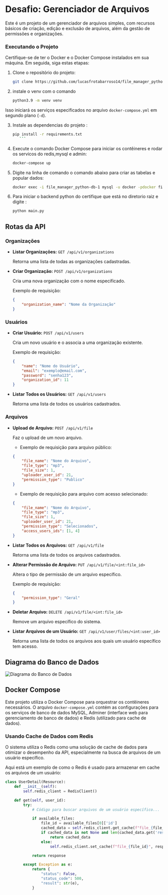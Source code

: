 # Desafio: Gerenciador de Arquivos

Este é um projeto de um gerenciador de arquivos simples, com recursos básicos de criação, edição e exclusão de arquivos, além da gestão de permissões e organizações.
### Executando o Projeto

Certifique-se de ter o Docker e o Docker Compose instalados em sua máquina. Em seguida, siga estas etapas:

1. Clone o repositório do projeto:

    ```bash
    git clone https://github.com/lucasfrotabarroso14/file_manager_python.git
    ```

2. instale o venv com o comando 

    ```bash
    python3.9 -m venv venv
    ```


Isso iniciará os serviços especificados no arquivo `docker-compose.yml` em segundo plano (`-d`).

3. Instale as dependencias do projeto :
    ```bash
    pip install -r requirements.txt
       ```

   
5. Execute o comando Docker Compose para iniciar os contêineres e rodar os servicos do redis,mysql e admin:

    ```bash
    docker-compose up 
    ```

6. Digite na linha de comando o comando abaixo para criar as tabelas e popular dados:

    ```bash
    docker exec -i file_manager_python-db-1 mysql -u docker -pdocker file_manager < initial_data.sql

    ```

7. Para iniciar o backend python do certifique que está no diretorio raiz e digite :

    ```bash
    python main.py
    ```



## Rotas da API

### Organizações

- **Listar Organizações:** `GET /api/v1/organizations`

  Retorna uma lista de todas as organizações cadastradas.

- **Criar Organização:** `POST /api/v1/organizations`

  Cria uma nova organização com o nome especificado.

    Exemplo de requisição:
    ```json
    {
        "organization_name": "Nome da Organização"
    }
    ```

### Usuários

- **Criar Usuário:** `POST /api/v1/users`

  Cria um novo usuário e o associa a uma organização existente.

    Exemplo de requisição:
    ```json
    {
        "name": "Nome do Usuário",
        "email": "exemplo@email.com",
        "password": "senha123",
        "organization_id": 11
    }
    ```

- **Listar Todos os Usuários:** `GET /api/v1/users`

  Retorna uma lista de todos os usuários cadastrados.

### Arquivos

- **Upload de Arquivo:** `POST /api/v1/file`

  Faz o upload de um novo arquivo.

    - Exemplo de requisição para arquivo público:
    ```json
    {
        "file_name": "Nome do Arquivo",
        "file_type": "mp3",
        "file_size": 1,
        "uploader_user_id": 21,
        "permission_type": "Publico"
    }
    ```

    - Exemplo de requisição para arquivo com acesso selecionado:
    ```json
    {
        "file_name": "Nome do Arquivo",
        "file_type": "mp3",
        "file_size": 1,
        "uploader_user_id": 21,
        "permission_type": "Selecionados",
        "access_users_ids": [1, 4]
    }
    ```

- **Listar Todos os Arquivos:** `GET /api/v1/file`

  Retorna uma lista de todos os arquivos cadastrados.

- **Alterar Permissão de Arquivo:** `PUT /api/v1/file/<int:file_id>`

  Altera o tipo de permissão de um arquivo específico.

    Exemplo de requisição:
    ```json
    {
        "permission_type": "Geral"
    }
    ```

- **Deletar Arquivo:** `DELETE /api/v1/file/<int:file_id>`

  Remove um arquivo específico do sistema.

- **Listar Arquivos de um Usuário:** `GET /api/v1/user/files/<int:user_id>`

  Retorna uma lista de todos os arquivos aos quais um usuário específico tem acesso.

## Diagrama do Banco de Dados

![Diagrama do Banco de Dados](https://i.imgur.com/mFAU8pA.png)

## Docker Compose

Este projeto utiliza o Docker Compose para orquestrar os contêineres necessários. O arquivo `docker-compose.yml` contém as configurações para os serviços de banco de dados MySQL, Adminer (interface web para gerenciamento de banco de dados) e Redis (utilizado para cache de dados).


### Usando Cache de Dados com Redis

O sistema utiliza o Redis como uma solução de cache de dados para otimizar o desempenho da API, especialmente na busca de arquivos de um usuário específico.

Aqui está um exemplo de como o Redis é usado para armazenar em cache os arquivos de um usuário:

```python
class UserDetail(Resource):
    def __init__(self):
        self.redis_client = RedisClient()

    def get(self, user_id):
        try:
            # Código para buscar arquivos de um usuário específico...

            if available_files:
                file_id = available_files[0]['id']
                cached_data = self.redis_client.get_cache(f"file_{file_id}")
                if cached_data is not None and len(cached_data.get('result', [])) > 0:
                    return cached_data
                else:
                    self.redis_client.set_cache(f"file_{file_id}", response)

            return response

        except Exception as e:
            return {
                "status": False,
                "status_code": 500,
                "result": str(e),
            }
```

